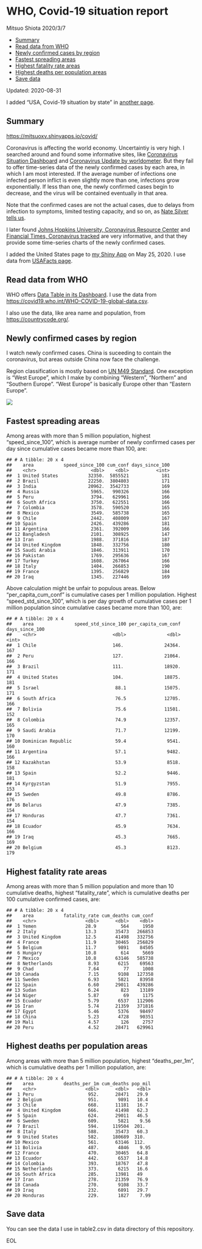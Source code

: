 WHO, Covid-19 situation report
================
Mitsuo Shiota
2020/3/7

  - [Summary](#summary)
  - [Read data from WHO](#read-data-from-who)
  - [Newly confirmed cases by region](#newly-confirmed-cases-by-region)
  - [Fastest spreading areas](#fastest-spreading-areas)
  - [Highest fatality rate areas](#highest-fatality-rate-areas)
  - [Highest deaths per population
    areas](#highest-deaths-per-population-areas)
  - [Save data](#save-data)

Updated: 2020-08-31

I added “USA, Covid-19 situation by state” in [another page](USA.md).

## Summary

<https://mitsuoxv.shinyapps.io/covid/>

Coronavirus is affecting the world economy. Uncertaintiy is very high. I
searched around and found some informative sites, like [Coronavirus
Situation
Dashboard](https://who.maps.arcgis.com/apps/opsdashboard/index.html#/c88e37cfc43b4ed3baf977d77e4a0667)
and [Coronavirus Update by
worldometer](https://www.worldometers.info/coronavirus/). But they fail
to offer time-series data of the newly confirmed cases by each area, in
which I am most interested. If the average number of infections one
infected person inflict is even slightly more than one, infections grow
exponentially. If less than one, the newly confirmed cases begin to
decrease, and the virus will be contained eventually in that area.

Note that the confirmed cases are not the actual cases, due to delays
from infection to symptoms, limited testing capacity, and so on, as
[Nate Silver tells
us](https://fivethirtyeight.com/features/coronavirus-case-counts-are-meaningless/).

I later found [Johns Hopkins University, Coronavirus Resource
Center](https://coronavirus.jhu.edu/) and [Financial Times, Coronavirus
tracked](https://www.ft.com/content/a26fbf7e-48f8-11ea-aeb3-955839e06441)
are very informative, and that they provide some time-series charts of
the newly confirmed cases.

I added the United States page to [my Shiny
App](https://mitsuoxv.shinyapps.io/covid/) on May 25, 2020. I use data
from [USAFacts
page](https://usafacts.org/visualizations/coronavirus-covid-19-spread-map/).

## Read data from WHO

WHO offers [Data Table in its Dashboard](https://covid19.who.int/table).
I use the data from
<https://covid19.who.int/WHO-COVID-19-global-data.csv>.

I also use the data, like area name and population, from
<https://countrycode.org/>.

## Newly confirmed cases by region

I watch newly confirmed cases. China is suceeding to contain the
coronavirus, but areas outside China now face the challenge.

Region classification is mostly based on [UN M49
Standard](https://unstats.un.org/unsd/methodology/m49/). One exception
is “West Europe”, which I make by combining “Western”, “Northern” and
“Southern Europe”. “West Europe” is basically Europe other than
“Eastern Europe”.

![](README_files/figure-gfm/chart-1.png)<!-- -->

## Fastest spreading areas

Among areas with more than 5 million population, highest
“speed\_since\_100”, which is average number of newly confirmed cases
per day since cumulative cases became more than 100, are:

    ## # A tibble: 20 x 4
    ##    area           speed_since_100 cum_conf days_since_100
    ##    <chr>                    <dbl>    <dbl>          <int>
    ##  1 United States           32350.  5855521            181
    ##  2 Brazil                  22250.  3804803            171
    ##  3 India                   20962.  3542733            169
    ##  4 Russia                   5965.   990326            166
    ##  5 Peru                     3794.   629961            166
    ##  6 South Africa             3750.   622551            166
    ##  7 Colombia                 3578.   590520            165
    ##  8 Mexico                   3549.   585738            165
    ##  9 Chile                    2442.   408009            167
    ## 10 Spain                    2426.   439286            181
    ## 11 Argentina                2361.   392009            166
    ## 12 Bangladesh               2101.   308925            147
    ## 13 Iran                     1988.   371816            187
    ## 14 United Kingdom           1848.   332756            180
    ## 15 Saudi Arabia             1846.   313911            170
    ## 16 Pakistan                 1769.   295636            167
    ## 17 Turkey                   1608.   267064            166
    ## 18 Italy                    1404.   266853            190
    ## 19 France                   1395.   256829            184
    ## 20 Iraq                     1345.   227446            169

Above calculation might be unfair to populous areas. Below
“per\_capita\_cum\_conf” is cumulative cases per 1 million population.
Highest “speed\_std\_since\_100”, which is per day growth of cumulative
cases per 1 million population since cumulative cases became more than
100, are:

    ## # A tibble: 20 x 4
    ##    area               speed_std_since_100 per_capita_cum_conf days_since_100
    ##    <chr>                            <dbl>               <dbl>          <int>
    ##  1 Chile                            146.               24364.            167
    ##  2 Peru                             127.               21064.            166
    ##  3 Brazil                           111.               18920.            171
    ##  4 United States                    104.               18875.            181
    ##  5 Israel                            88.1              15075.            171
    ##  6 South Africa                      76.5              12705.            166
    ##  7 Bolivia                           75.6              11501.            152
    ##  8 Colombia                          74.9              12357.            165
    ##  9 Saudi Arabia                      71.7              12199.            170
    ## 10 Dominican Republic                59.4               9541.            160
    ## 11 Argentina                         57.1               9482.            166
    ## 12 Kazakhstan                        53.9               8518.            158
    ## 13 Spain                             52.2               9446.            181
    ## 14 Kyrgyzstan                        51.9               7955.            153
    ## 15 Sweden                            49.8               8786.            176
    ## 16 Belarus                           47.9               7385.            154
    ## 17 Honduras                          47.7               7361.            154
    ## 18 Ecuador                           45.9               7634.            166
    ## 19 Iraq                              45.3               7665.            169
    ## 20 Belgium                           45.3               8123.            179

## Highest fatality rate areas

Among areas with more than 5 million population and more than 10
cumulative deaths, highest “fatality\_rate”, which is cumulative deaths
per 100 cumulative confirmed cases, are:

    ## # A tibble: 20 x 4
    ##    area           fatality_rate cum_deaths cum_conf
    ##    <chr>                  <dbl>      <dbl>    <dbl>
    ##  1 Yemen                  28.9         564     1950
    ##  2 Italy                  13.3       35473   266853
    ##  3 United Kingdom         12.5       41498   332756
    ##  4 France                 11.9       30465   256829
    ##  5 Belgium                11.7        9891    84505
    ##  6 Hungary                10.8         614     5669
    ##  7 Mexico                 10.8       63146   585738
    ##  8 Netherlands             8.93       6215    69563
    ##  9 Chad                    7.64         77     1008
    ## 10 Canada                  7.15       9108   127358
    ## 11 Sweden                  6.93       5821    83958
    ## 12 Spain                   6.60      29011   439286
    ## 13 Sudan                   6.24        823    13189
    ## 14 Niger                   5.87         69     1175
    ## 15 Ecuador                 5.79       6537   112906
    ## 16 Iran                    5.74      21359   371816
    ## 17 Egypt                   5.46       5376    98497
    ## 18 China                   5.23       4728    90351
    ## 19 Mali                    4.57        126     2757
    ## 20 Peru                    4.52      28471   629961

## Highest deaths per population areas

Among areas with more than 5 million population, highest
“deaths\_per\_1m”, which is cumulative deaths per 1 million
population, are:

    ## # A tibble: 20 x 4
    ##    area           deaths_per_1m cum_deaths pop_mil
    ##    <chr>                  <dbl>      <dbl>   <dbl>
    ##  1 Peru                    952.      28471   29.9 
    ##  2 Belgium                 951.       9891   10.4 
    ##  3 Chile                   668.      11181   16.7 
    ##  4 United Kingdom          666.      41498   62.3 
    ##  5 Spain                   624.      29011   46.5 
    ##  6 Sweden                  609.       5821    9.56
    ##  7 Brazil                  594.     119504  201.  
    ##  8 Italy                   588.      35473   60.3 
    ##  9 United States           582.     180689  310.  
    ## 10 Mexico                  561.      63146  112.  
    ## 11 Bolivia                 487.       4846    9.95
    ## 12 France                  470.      30465   64.8 
    ## 13 Ecuador                 442.       6537   14.8 
    ## 14 Colombia                393.      18767   47.8 
    ## 15 Netherlands             373.       6215   16.6 
    ## 16 South Africa            285.      13981   49   
    ## 17 Iran                    278.      21359   76.9 
    ## 18 Canada                  270.       9108   33.7 
    ## 19 Iraq                    232.       6891   29.7 
    ## 20 Honduras                229.       1827    7.99

## Save data

You can see the data I use in table2.csv in data directory of this
repository.

EOL
